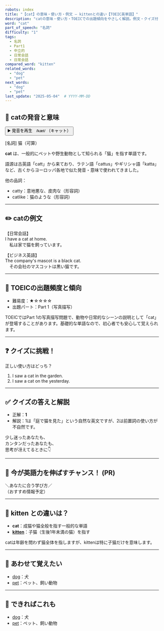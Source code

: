 ```yaml
---
robots: index
title: "【cat】の意味・使い方・例文 ― kittenとの違い【TOEIC英単語】"
description: "catの意味・使い方・TOEICでの出題傾向をやさしく解説。例文・クイズ付きでkittenとの違いもわかりやすく学べます。"
word: "cat"
part_of_speech: "名詞"
difficulty: "1"
tags:
  - 名詞
  - Part1
  - 中立的
  - 日常会話
  - 日常会話
compared_word: "kitten"
related_words:
  - "dog"
  - "pet"
next_words:
  - "dog"
  - "pet"
last_update: "2025-05-04"  # YYYY-MM-DD
---
```


## 🔰 catの発音と意味

<button class="play-audio" onclick="playTTS('cat')">
  <span class="play-audio-main">
    ▶️ 発音を再生　/kæt/
  </span>
  <span class="play-audio-sub">
    （キャット）
  </span>
</button>

[名詞] 猫（可算）

**cat** は、一般的にペットや野生動物として知られる「猫」を指す単語です。

語源は古英語「catt」から来ており、ラテン語「cattus」やギリシャ語「katta」など、古くからヨーロッパ各地で似た発音・意味で使われてきました。

他の品詞：  
- catty：意地悪な、皮肉な（形容詞）
- catlike：猫のような（形容詞）

---

## ✏️ catの例文

【日常会話】  
I have a cat at home.  
　私は家で猫を飼っています。

【ビジネス英語】  
The company's mascot is a black cat.  
　その会社のマスコットは黒い猫です。

---

## 🎯 TOEICの出題頻度と傾向

- 難易度：★☆☆☆☆
- 出題パート：Part 1（写真描写）

TOEICではPart 1の写真描写問題で、動物や日常的なシーンの説明として「cat」が登場することがあります。基礎的な単語なので、初心者でも安心して覚えられます。

---

## ❓ クイズに挑戦！

正しい使い方はどっち？

1. I saw a cat in the garden.  
2. I saw a cat on the yesterday.

---

## ✅ クイズの答えと解説

- 正解：**1**
- 解説：1は「庭で猫を見た」という自然な英文ですが、2は前置詞の使い方が不自然です。

少し迷ったあなたも、  
カンタンだったあなたも、  
思考が冴えてるときに👇️

---

## 🚀 今が英語力を伸ばすチャンス！ (PR)

<div class="info-center">
＼あなたに合う学び方／<br>  
（おすすめ情報予定）
</div>

---

## 🤔  kitten との違いは？

- **cat**：成猫や猫全般を指す一般的な単語
- **[kitten](/kitten)**：子猫（生後1年未満の猫）を指す

catは年齢を問わず猫全体を指しますが、kittenは特に子猫だけを意味します。

---

## 🧩 あわせて覚えたい

- [dog](/dog)：犬
- [pet](/pet)：ペット、飼い動物

---

## 📖 できればこれも

- [dog](/dog)：犬
- [pet](/pet)：ペット、飼い動物

<!-- cvid: aid15_bid03 -->
